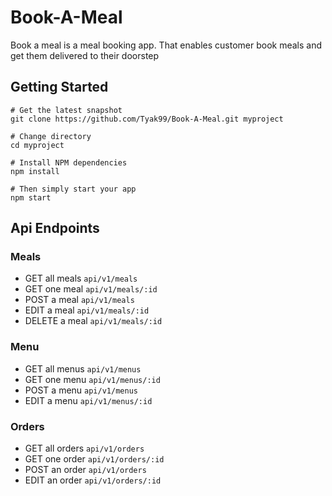 # Book-A-Meal

Book a meal is a meal booking app. That enables customer book meals and get them delivered to their doorstep

## Getting Started
```
# Get the latest snapshot
git clone https://github.com/Tyak99/Book-A-Meal.git myproject

# Change directory
cd myproject

# Install NPM dependencies
npm install

# Then simply start your app
npm start
```

## Api Endpoints

### Meals 

* GET all meals `api/v1/meals`
* GET one meal `api/v1/meals/:id`
* POST a meal `api/v1/meals`
* EDIT a meal `api/v1/meals/:id`
* DELETE a meal `api/v1/meals/:id`


### Menu

* GET all menus `api/v1/menus`
* GET one menu `api/v1/menus/:id`
* POST a menu `api/v1/menus`
* EDIT a menu `api/v1/menus/:id`


### Orders

* GET all orders `api/v1/orders`
* GET one order `api/v1/orders/:id`
* POST an order `api/v1/orders`
* EDIT an order `api/v1/orders/:id`




